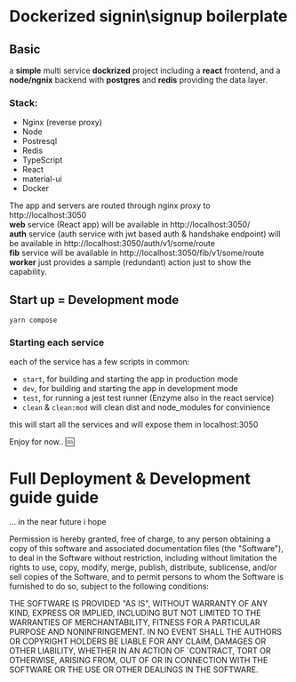 # **Dockerized signin\signup boilerplate**

## Basic

a **simple** multi service **dockrized** project including a **react** frontend, and a **node/ngnix** backend with **postgres** and **redis** providing the data layer.

### Stack:
+ Nginx (reverse proxy) 
+ Node 
+ Postresql 
+ Redis 
+ TypeScript 
+ React 
+ material-ui 
+ Docker

The app and servers are routed through nginx proxy to http://localhost:3050  
**web** service (React app) will be available in http://localhost:3050/  
**auth** service (auth service with jwt based auth & handshake endpoint) will be available in http://localhost:3050/auth/v1/some/route  
**fib** service will be available in http://localhost:3050/fib/v1/some/route  
**worker** just provides a sample (redundant) action just to show the capability.  


## Start up = Development mode

`yarn compose`

### Starting each service

each of the service has a few scripts in common: 

- `start`, for building and starting the app in production mode
- `dev`, for building and starting the app in development mode
- `test`, for running a jest test runner (Enzyme also in the react service)
- `clean` & `clean:mod` will clean dist and node_modules for convinience 

this will start all the services and will expose them in localhost:3050

Enjoy for now.. 🆒

# Full Deployment & Development guide guide

... in the near future i hope

Permission is hereby granted, free of charge, to any person obtaining a copy of this software and associated documentation files (the "Software"), to deal in the Software without restriction, including without limitation the rights to use, copy, modify, merge, publish, distribute, sublicense, and/or sell copies of the Software, and to permit persons to whom the Software is furnished to do so, subject to the following conditions:

THE SOFTWARE IS PROVIDED "AS IS", WITHOUT WARRANTY OF ANY KIND, EXPRESS OR IMPLIED, INCLUDING BUT NOT LIMITED TO THE WARRANTIES OF MERCHANTABILITY, FITNESS FOR A PARTICULAR PURPOSE AND NONINFRINGEMENT. IN NO EVENT SHALL THE AUTHORS OR COPYRIGHT HOLDERS BE LIABLE FOR ANY CLAIM, DAMAGES OR OTHER LIABILITY, WHETHER IN AN ACTION OF `CONTRACT, TORT OR OTHERWISE, ARISING FROM, OUT OF OR IN CONNECTION WITH THE SOFTWARE OR THE USE OR OTHER DEALINGS IN THE SOFTWARE.
